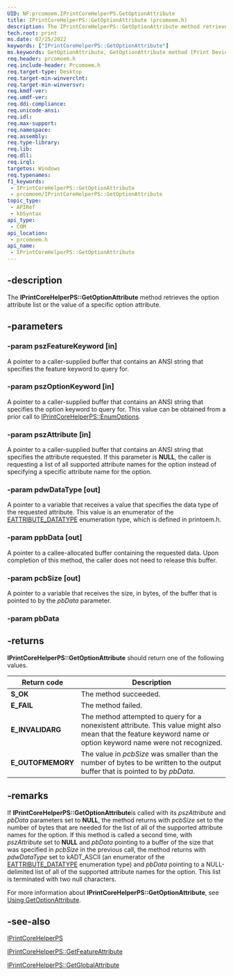 ```yaml
---
UID: NF:prcomoem.IPrintCoreHelperPS.GetOptionAttribute
title: IPrintCoreHelperPS::GetOptionAttribute (prcomoem.h)
description: The IPrintCoreHelperPS::GetOptionAttribute method retrieves the option attribute list or the value of a specific option attribute.
tech.root: print
ms.date: 07/25/2022
keywords: ["IPrintCoreHelperPS::GetOptionAttribute"]
ms.keywords: GetOptionAttribute, GetOptionAttribute method [Print Devices], GetOptionAttribute method [Print Devices],IPrintCoreHelperPS interface, IPrintCoreHelperPS interface [Print Devices],GetOptionAttribute method, IPrintCoreHelperPS.GetOptionAttribute, IPrintCoreHelperPS::GetOptionAttribute, prcomoem/IPrintCoreHelperPS::GetOptionAttribute, print.iprintcorehelperps_getoptionattribute, print_unidrv-pscript_allplugins_9c895bf8-2a17-4a3a-b97d-e747f5996318.xml
req.header: prcomoem.h
req.include-header: Prcomoem.h
req.target-type: Desktop
req.target-min-winverclnt: 
req.target-min-winversvr: 
req.kmdf-ver: 
req.umdf-ver: 
req.ddi-compliance: 
req.unicode-ansi: 
req.idl: 
req.max-support: 
req.namespace: 
req.assembly: 
req.type-library: 
req.lib: 
req.dll: 
req.irql: 
targetos: Windows
req.typenames: 
f1_keywords:
 - IPrintCoreHelperPS::GetOptionAttribute
 - prcomoem/IPrintCoreHelperPS::GetOptionAttribute
topic_type:
 - APIRef
 - kbSyntax
api_type:
 - COM
api_location:
 - prcomoem.h
api_name:
 - IPrintCoreHelperPS::GetOptionAttribute
---
```


## -description

The **IPrintCoreHelperPS::GetOptionAttribute** method retrieves the option attribute list or the value of a specific option attribute.

## -parameters

### -param pszFeatureKeyword [in]

A pointer to a caller-supplied buffer that contains an ANSI string that specifies the feature keyword to query for.

### -param pszOptionKeyword [in]

A pointer to a caller-supplied buffer that contains an ANSI string that specifies the option keyword to query for. This value can be obtained from a prior call to [IPrintCoreHelperPS::EnumOptions](/windows-hardware/drivers/ddi/prcomoem/nf-prcomoem-iprintcorehelperps-enumoptions).

### -param pszAttribute [in]

A pointer to a caller-supplied buffer that contains an ANSI string that specifies the attribute requested. If this parameter is **NULL**, the caller is requesting a list of all supported attribute names for the option instead of specifying a specific attribute name for the option.

### -param pdwDataType [out]

A pointer to a variable that receives a value that specifies the data type of the requested attribute. This value is an enumerator of the [EATTRIBUTE_DATATYPE](/windows-hardware/drivers/ddi/printoem/ne-printoem-_eattribute_datatype) enumeration type, which is defined in printoem.h.

### -param ppbData [out]

A pointer to a callee-allocated buffer containing the requested data. Upon completion of this method, the caller does not need to release this buffer.

### -param pcbSize [out]

A pointer to a variable that receives the size, in bytes, of the buffer that is pointed to by the *pbData* parameter.

### -param pbData

## -returns

**IPrintCoreHelperPS::GetOptionAttribute** should return one of the following values.

| Return code | Description |
|--|--|
| **S_OK** | The method succeeded. |
| **E_FAIL** | The method failed. |
| **E_INVALIDARG** | The method attempted to query for a nonexistent attribute. This value might also mean that the feature keyword name or option keyword name were not recognized. |
| **E_OUTOFMEMORY** | The value in *pcbSize* was smaller than the number of bytes to be written to the output buffer that is pointed to by *pbData*. |

## -remarks

If **IPrintCoreHelperPS::GetOptionAttribute**is called with its *pszAttribute* and *pbData* parameters set to **NULL**, the method returns with *pcbSize* set to the number of bytes that are needed for the list of all of the supported attribute names for the option. If this method is called a second time, with *pszAttribute* set to **NULL** and *pbData* pointing to a buffer of the size that was specified in *pcbSize* in the previous call, the method returns with *pdwDataType* set to kADT_ASCII (an enumerator of the [EATTRIBUTE_DATATYPE](/windows-hardware/drivers/ddi/printoem/ne-printoem-_eattribute_datatype) enumeration type) and *pbData* pointing to a NULL-delimited list of all of the supported attribute names for the option. This list is terminated with two null characters.

For more information about **IPrintCoreHelperPS::GetOptionAttribute**, see [Using GetOptionAttribute](/windows-hardware/drivers/print/using-getoptionattribute).

## -see-also

[IPrintCoreHelperPS](/windows-hardware/drivers/ddi/prcomoem/nn-prcomoem-iprintcorehelperps)

[IPrintCoreHelperPS::GetFeatureAttribute](/windows-hardware/drivers/ddi/prcomoem/nf-prcomoem-iprintcorehelperps-getfeatureattribute)

[IPrintCoreHelperPS::GetGlobalAttribute](/windows-hardware/drivers/ddi/prcomoem/nf-prcomoem-iprintcorehelperps-getglobalattribute)
